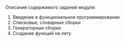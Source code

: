 Описание содержимого заданий модуля:
1. Введение в функциональное программирование
2. Списковые, словарные сборки
3. Генераторные сборки
4. Создание функций на лету
